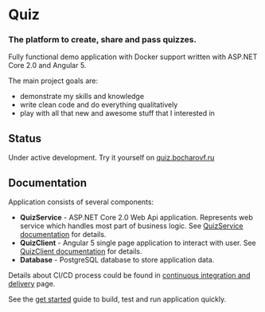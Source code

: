 # Quiz

### The platform to create, share and pass quizzes.

Fully functional demo application with Docker support written with ASP.NET Core 2.0 and Angular 5.

The main project goals are:
* demonstrate my skills and knowledge
* write clean code and do everything qualitatively
* play with all that new and awesome stuff that I interested in

## Status
Under active development. Try it yourself on [quiz.bocharovf.ru](http://quiz.bocharovf.ru)

## Documentation

Application consists of several components:
* **QuizService** - ASP.NET Core 2.0 Web Api application. Represents web service which handles most part of business logic. See [QuizService documentation](src/QuizService/README.md) for details.
* **QuizClient** - Angular 5 single page application to interact with user. See [QuizClient documentation](src/QuizClient/README.md) for details.
* **Database** - PostgreSQL database to store application data.

Details about CI/CD process could be found in [continuous integration and delivery](docs/continuous%20integration%20and%20delivery.md) page.

See the [get started](docs/get%20started.md) guide to build, test and run application quickly.